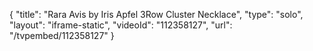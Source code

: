 {
    "title": "Rara Avis by Iris Apfel  3Row Cluster Necklace",
    "type": "solo",
    "layout": "iframe-static",
    "videoId": "112358127",
    "url": "\/tvpembed\/112358127"
}